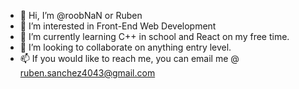 - 👋 Hi, I’m @roobNaN or Ruben
- 👀 I’m interested in Front-End Web Development
- 🌱 I’m currently learning C++ in school and React on my free time.
- 💞️ I’m looking to collaborate on anything entry level.
- 📫 If you would like to reach me, you can email me @ ruben.sanchez4043@gmail.com

<!---
roobNaN/roobNaN is a ✨ special ✨ repository because its `README.md` (this file) appears on your GitHub profile.
You can click the Preview link to take a look at your changes.
--->
